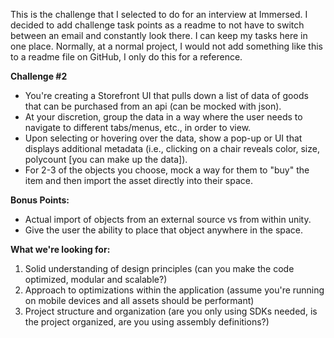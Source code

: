 This is the challenge that I selected to do for an interview at Immersed. I decided to add challenge task points as a readme to not have to switch between an email and constantly look there. 
I can keep my tasks here in one place. Normally, at a normal project, I would not add something like this to a readme file on GitHub, I only do this for 
a reference.

**Challenge #2**

* You're creating a Storefront UI that pulls down a list of data of goods that can be purchased from an api (can be mocked with json).
* At your discretion, group the data in a way where the user needs to navigate to different tabs/menus, etc., in order to view.
* Upon selecting or hovering over the data, show a pop-up or UI that displays additional metadata (i.e., clicking on a chair reveals color, size, polycount [you can make up the data]).
* For 2-3 of the objects you choose, mock a way for them to "buy" the item and then import the asset directly into their space.

**Bonus Points:**
* Actual import of objects from an external source vs from within unity.
* Give the user the ability to place that object anywhere in the space.

**What we're looking for:**
1. Solid understanding of design principles (can you make the code optimized, modular and scalable?)
2. Approach to optimizations within the application (assume you're running on mobile devices and all assets should be performant)
3. Project structure and organization (are you only using SDKs needed, is the project organized, are you using assembly definitions?)
